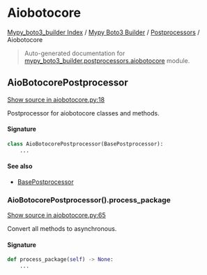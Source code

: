 # Aiobotocore

[Mypy_boto3_builder Index](../../README.md#mypy_boto3_builder-index) /
[Mypy Boto3 Builder](../index.md#mypy-boto3-builder) /
[Postprocessors](./index.md#postprocessors) /
Aiobotocore

> Auto-generated documentation for [mypy_boto3_builder.postprocessors.aiobotocore](https://github.com/youtype/mypy_boto3_builder/blob/main/mypy_boto3_builder/postprocessors/aiobotocore.py) module.

## AioBotocorePostprocessor

[Show source in aiobotocore.py:18](https://github.com/youtype/mypy_boto3_builder/blob/main/mypy_boto3_builder/postprocessors/aiobotocore.py#L18)

Postprocessor for aiobotocore classes and methods.

#### Signature

```python
class AioBotocorePostprocessor(BasePostprocessor):
    ...
```

#### See also

- [BasePostprocessor](./base.md#basepostprocessor)

### AioBotocorePostprocessor().process_package

[Show source in aiobotocore.py:65](https://github.com/youtype/mypy_boto3_builder/blob/main/mypy_boto3_builder/postprocessors/aiobotocore.py#L65)

Convert all methods to asynchronous.

#### Signature

```python
def process_package(self) -> None:
    ...
```



